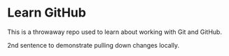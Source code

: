 # Learn GitHub

This is a throwaway repo used to learn about working with Git and GitHub.

2nd sentence to demonstrate pulling down changes locally.
